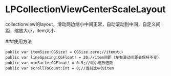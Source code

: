 # LPCollectionViewCenterScaleLayout
collectionview的layout，滑动两边缩小中间正常，自动滚动到中间，自定义间距，缩放大小，item大小

###使用方法
```objc
public var itemSize:CGSize! = CGSize.zero;//item大小
public var lineSpacing:CGFloat! = 20;//item间距（左右滑动间距会保持不变）
public var minSacle:CGFloat! = 0.5;//最小缩放倍数
public var scrollToCount:Int = 0;//当前选中的item
```
